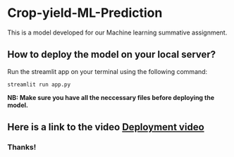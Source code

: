 # Crop-yield-ML-Prediction
This is a model developed for our Machine learning summative assignment.

## How to deploy the model on your local server?
   Run the streamlit app on your terminal using the following command:
```
streamlit run app.py
```

 **NB: Make sure you have all the neccessary files before deploying the model.**
 
## Here is a link to the video [Deployment video](https://drive.google.com/drive/folders/1IvHpjQtBmw3SweQtQ3HTxDSYK1HkK8Ej?usp=sharing)
 
 ### Thanks!
